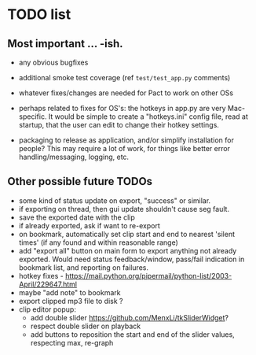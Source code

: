 # TODO list

## Most important ... -ish.

* any obvious bugfixes

* additional smoke test coverage (ref `test/test_app.py` comments)

* whatever fixes/changes are needed for Pact to work on other OSs

* perhaps related to fixes for OS's: the hotkeys in app.py are very
  Mac-specific.  It would be simple to create a "hotkeys.ini" config
  file, read at startup, that the user can edit to change their hotkey
  settings.

* packaging to release as application, and/or simplify installation
  for people?  This may require a lot of work, for things like better
  error handling/messaging, logging, etc.

## Other possible future TODOs

* some kind of status update on export, "success" or similar.
* if exporting on thread, then gui update shouldn't cause seg fault.
* save the exported date with the clip
* if already exported, ask if want to re-export
* on bookmark, automatically set clip start and end to nearest 'silent times' (if any found and within reasonable range)
* add "export all" button on main form to export anything not already exported.  Would need status feedback/window, pass/fail indication in bookmark list, and reporting on failures.
* hotkey fixes - https://mail.python.org/pipermail/python-list/2003-April/229647.html
* maybe "add note" to bookmark
* export clipped mp3 file to disk ?
* clip editor popup:
  * add double slider https://github.com/MenxLi/tkSliderWidget?
  * respect double slider on playback
  * add buttons to reposition the start and end of the slider values, respecting max, re-graph

